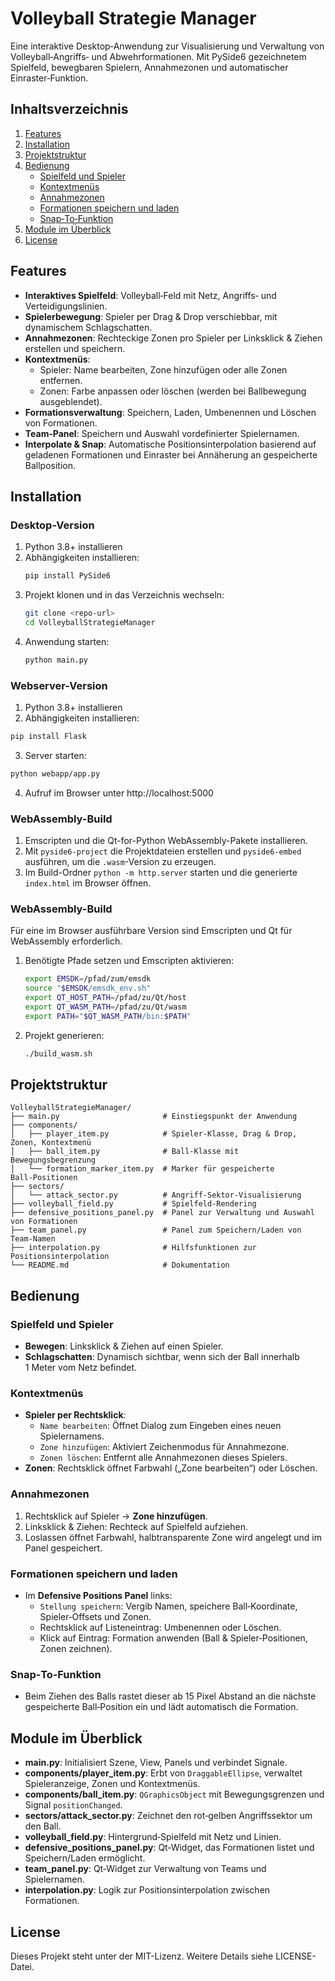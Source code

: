 # Volleyball Strategie Manager

Eine interaktive Desktop‑Anwendung zur Visualisierung und Verwaltung von Volleyball‑Angriffs‑ und Abwehrformationen. Mit PySide6 gezeichnetem Spielfeld, bewegbaren Spielern, Annahmezonen und automatischer Einraster‑Funktion.

## Inhaltsverzeichnis

1. [Features](#features)
2. [Installation](#installation)
3. [Projektstruktur](#projektstruktur)
4. [Bedienung](#bedienung)
   - [Spielfeld und Spieler](#spielfeld-und-spieler)
   - [Kontextmenüs](#kontextmenüs)
   - [Annahmezonen](#annahmezonen)
   - [Formationen speichern und laden](#formationen-speichern-und-laden)
   - [Snap‑To‑Funktion](#snap‑to‑funktion)
5. [Module im Überblick](#module-im-überblick)
6. [License](#license)

## Features

- **Interaktives Spielfeld**: Volleyball‑Feld mit Netz, Angriffs‑ und Verteidigungslinien.
- **Spielerbewegung**: Spieler per Drag & Drop verschiebbar, mit dynamischem Schlagschatten.
- **Annahmezonen**: Rechteckige Zonen pro Spieler per Linksklick & Ziehen erstellen und speichern.
- **Kontextmenüs**:
  - Spieler: Name bearbeiten, Zone hinzufügen oder alle Zonen entfernen.
  - Zonen: Farbe anpassen oder löschen (werden bei Ballbewegung ausgeblendet).
- **Formationsverwaltung**: Speichern, Laden, Umbenennen und Löschen von Formationen.
- **Team‑Panel**: Speichern und Auswahl vordefinierter Spielernamen.
- **Interpolate & Snap**: Automatische Positionsinterpolation basierend auf geladenen Formationen und Einraster bei Annäherung an gespeicherte Ballposition.

## Installation

### Desktop-Version

1. Python 3.8+ installieren
2. Abhängigkeiten installieren:
   ```bash
   pip install PySide6
   ```
3. Projekt klonen und in das Verzeichnis wechseln:
   ```bash
   git clone <repo-url>
   cd VolleyballStrategieManager
   ```
4. Anwendung starten:
   ```bash
   python main.py
   ```

### Webserver-Version
1. Python 3.8+ installieren
2. Abhängigkeiten installieren:
```bash
pip install Flask
```
3. Server starten:
```bash
python webapp/app.py
```
4. Aufruf im Browser unter http://localhost:5000
### WebAssembly-Build
1. Emscripten und die Qt-for-Python WebAssembly-Pakete installieren.
2. Mit `pyside6-project` die Projektdateien erstellen und `pyside6-embed` ausführen, um die `.wasm`-Version zu erzeugen.
3. Im Build-Ordner `python -m http.server` starten und die generierte `index.html` im Browser öffnen.


### WebAssembly-Build
Für eine im Browser ausführbare Version sind Emscripten und Qt für WebAssembly erforderlich.
1. Benötigte Pfade setzen und Emscripten aktivieren:
   ```bash
   export EMSDK=/pfad/zum/emsdk
   source "$EMSDK/emsdk_env.sh"
   export QT_HOST_PATH=/pfad/zu/Qt/host
   export QT_WASM_PATH=/pfad/zu/Qt/wasm
   export PATH="$QT_WASM_PATH/bin:$PATH"
   ```
2. Projekt generieren:
   ```bash
   ./build_wasm.sh
   ```



## Projektstruktur

```
VolleyballStrategieManager/
├── main.py                       # Einstiegspunkt der Anwendung
├── components/                  
│   ├── player_item.py            # Spieler‑Klasse, Drag & Drop, Zonen, Kontextmenü
│   ├── ball_item.py              # Ball‑Klasse mit Bewegungsbegrenzung
│   └── formation_marker_item.py  # Marker für gespeicherte Ball‑Positionen
├── sectors/                     
│   └── attack_sector.py          # Angriff-Sektor‑Visualisierung
├── volleyball_field.py           # Spielfeld‑Rendering
├── defensive_positions_panel.py  # Panel zur Verwaltung und Auswahl von Formationen
├── team_panel.py                 # Panel zum Speichern/Laden von Team‑Namen
├── interpolation.py              # Hilfsfunktionen zur Positionsinterpolation
└── README.md                     # Dokumentation
```

## Bedienung

### Spielfeld und Spieler
- **Bewegen**: Linksklick & Ziehen auf einen Spieler.  
- **Schlagschatten**: Dynamisch sichtbar, wenn sich der Ball innerhalb 1 Meter vom Netz befindet.

### Kontextmenüs
- **Spieler per Rechtsklick**:
  - `Name bearbeiten`: Öffnet Dialog zum Eingeben eines neuen Spielernamens.
  - `Zone hinzufügen`: Aktiviert Zeichenmodus für Annahmezone.
  - `Zonen löschen`: Entfernt alle Annahmezonen dieses Spielers.
- **Zonen**: Rechtsklick öffnet Farbwahl („Zone bearbeiten“) oder Löschen.

### Annahmezonen
1. Rechtsklick auf Spieler → **Zone hinzufügen**.  
2. Linksklick & Ziehen: Rechteck auf Spielfeld aufziehen.  
3. Loslassen öffnet Farbwahl, halbtransparente Zone wird angelegt und im Panel gespeichert.

### Formationen speichern und laden
- Im **Defensive Positions Panel** links:
  - `Stellung speichern`: Vergib Namen, speichere Ball‑Koordinate, Spieler‑Offsets und Zonen.  
  - Rechtsklick auf Listeneintrag: Umbenennen oder Löschen.
  - Klick auf Eintrag: Formation anwenden (Ball & Spieler‑Positionen, Zonen zeichnen).

### Snap‑To‑Funktion
- Beim Ziehen des Balls rastet dieser ab 15 Pixel Abstand an die nächste gespeicherte Ball‑Position ein und lädt automatisch die Formation.

## Module im Überblick

- **main.py**: Initialisiert Szene, View, Panels und verbindet Signale.  
- **components/player_item.py**: Erbt von `DraggableEllipse`, verwaltet Spieleranzeige, Zonen und Kontextmenüs.  
- **components/ball_item.py**: `QGraphicsObject` mit Bewegungsgrenzen und Signal `positionChanged`.  
- **sectors/attack_sector.py**: Zeichnet den rot‑gelben Angriffssektor um den Ball.  
- **volleyball_field.py**: Hintergrund‑Spielfeld mit Netz und Linien.  
- **defensive_positions_panel.py**: Qt‑Widget, das Formationen listet und Speichern/Laden ermöglicht.  
- **team_panel.py**: Qt‑Widget zur Verwaltung von Teams und Spielernamen.  
- **interpolation.py**: Logik zur Positionsinterpolation zwischen Formationen.

## License

Dieses Projekt steht unter der MIT-Lizenz. Weitere Details siehe LICENSE-Datei. 